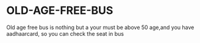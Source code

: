 # OLD-AGE-FREE-BUS
Old age free bus is nothing but a your must be above 50 age,and you have aadhaarcard, so you can check the seat in bus 
